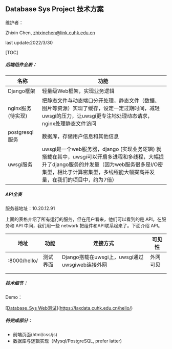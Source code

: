 ## Database Sys Project 技术方案

维护者：

Zhixin Chen, zhixinchen@link.cuhk.edu.cn

last update:2022/3/30

[TOC]

##### 后端组件全表：

| 名称              | 功能                                                         |
| ----------------- | ------------------------------------------------------------ |
| Django框架        | 轻量级Web框架，实现业务逻辑                                  |
| nginx服务(待实现) | 把静态文件与动态端口分开处理，静态文件（数据、图片等资源）实现了缓存，设定一定过期时间，减轻uwsgi的压力，让uwsgi更专注地处理动态请求，nginx处理静态文件访问 |
| postgresql 服务   | 数据库，存储用户信息和其他信息                               |
| uwsgi服务         | uwsgi是一个web服务器，django (实现业务逻辑) 就搭载在其中，uwsgi可以开启多进程和多线程，大幅提升了django服务的并发量（因为web服务很多是I/O密集型，相比于计算密集型，多线程能大幅提高并发量，在我们的项目中，约为7倍） |

##### API全表

服务器地址：10.20.12.91

上面的表格介绍了所有运行的服务，但在用户看来，他们可以看到的是 API。在服务和 API 中间，我们用一些 network 把组件和API联系起来了。下面介绍 API。

| 地址         | 功能     | 连接方式                                       | 可见性   |
| ------------ | -------- | ---------------------------------------------- | -------- |
| :8000/hello/ | 测试界面 | Django搭载在uwsgi上，uwsgi通过uwsgiweb连接外网 | 外网可见 |
|              |          |                                                |          |
|              |          |                                                |          |

##### 技术细节：

Demo：

[[Database_Sys Web测试](https://laxdata.cuhk.edu.cn/hello/)](https://laxdata.cuhk.edu.cn/hello/)



##### 待完成部分：

- 前端页面(html/css/js)
- 数据库与逻辑实现（Mysql/PostgreSQL, prefer latter)
